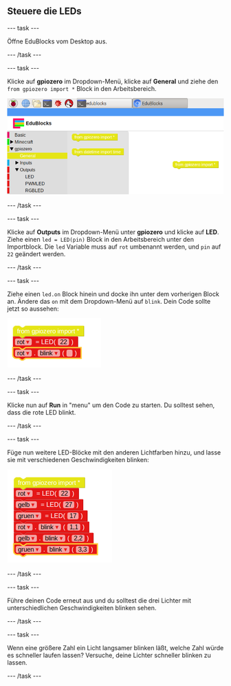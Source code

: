 ## Steuere die LEDs

\--- task \---

Öffne EduBlocks vom Desktop aus.

\--- /task \---

\--- task \---

Klicke auf **gpiozero** im Dropdown-Menü, klicke auf **General** und ziehe den `from gpiozero import *` Block in den Arbeitsbereich.

![](images/edublocks1.png)

\--- /task \---

\--- task \---

Klicke auf **Outputs** im Dropdown-Menü unter **gpiozero** und klicke auf **LED**. Ziehe einen `led = LED(pin)` Block in den Arbeitsbereich unter den Importblock. Die `led` Variable muss auf `rot` umbenannt werden, und `pin` auf `22` geändert werden.

\--- /task \---

\--- task \---

Ziehe einen `led.on` Block hinein und docke ihn unter dem vorherigen Block an. Ändere das `on` mit dem Dropdown-Menü auf `blink`. Dein Code sollte jetzt so aussehen:

![](images/edublocks2.png)

\--- /task \---

\--- task \---

Klicke nun auf **Run** in "menu" um den Code zu starten. Du solltest sehen, dass die rote LED blinkt.

\--- /task \---

\--- task \---

Füge nun weitere LED-Blöcke mit den anderen Lichtfarben hinzu, und lasse sie mit verschiedenen Geschwindigkeiten blinken:

![](images/edublocks3.png)

\--- /task \---

\--- task \---

Führe deinen Code erneut aus und du solltest die drei Lichter mit unterschiedlichen Geschwindigkeiten blinken sehen.

\--- /task \---

\--- task \---

Wenn eine größere Zahl ein Licht langsamer blinken läßt, welche Zahl würde es schneller laufen lassen? Versuche, deine Lichter schneller blinken zu lassen.

\--- /task \---